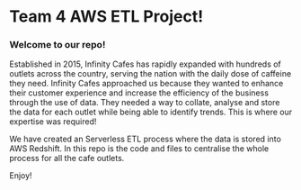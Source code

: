 # Team 4 AWS ETL Project!

### Welcome to our repo!
Established in 2015, Infinity Cafes has rapidly expanded with hundreds of outlets across the country, serving the nation with the daily dose of caffeine they need.
Infinity Cafes approached us because they wanted to enhance their customer experience and increase the efficiency of the business through the use of data.
They needed a way to collate, analyse and store the data for each outlet while being able to identify trends. This is where our expertise was required!

We have created an Serverless ETL process where the data is stored into AWS Redshift.
In this repo is the code and files to centralise the whole process for all the cafe outlets. 

Enjoy!
